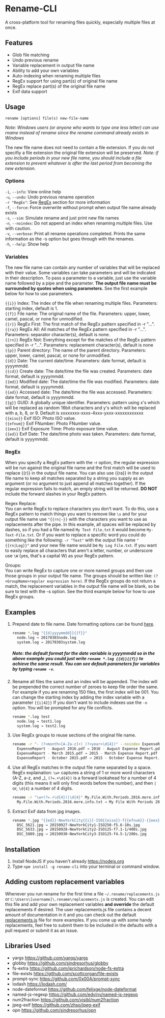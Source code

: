 # Rename-CLI
A cross-platform tool for renaming files quickly, especially multiple files at once.

## Features
- Glob file matching
- Undo previous rename
- Variable replacement in output file name
- Ability to add your own variables
- Auto-indexing when renaming multiple files
- RegEx support for using part(s) of original file name
- RegEx replace part(s) of the original file name
- Exif data support

## Usage
```rename [options] file(s) new-file-name```

*Note: Windows users (or anyone who wants to type one less letter) can use rname instead of rename since the rename command already exists in Windows*

The new file name does not need to contain a file extension. If you do not specifiy a file extension the original file extension will be preserved. *Note: if you include periods in your new file name, you should include a file extension to prevent whatever is after the last period from becoming the new extension.*

### Options
 ```-i```, ```--info```: View online help    
 ```-u```, ```--undo```: Undo previous rename operation    
 ```-r "RegEx"```: See [RegEx](#regex) section for more information    
 ```-f```, ```--force```: Force overwrite without prompt when output file name already exists    
 ```-s```, ```--sim```: Simulate rename and just print new file names    
 ```-n```, ```--noindex```: Do not append an index when renaming multiple files. Use with caution.    
 ```-v```, ```--verbose```: Print all rename operations completed. Prints the same information as the -s option but goes through with the renames.    
 ```-h```, ```--help```: Show help

### Variables
The new file name can contain any number of variables that will be replaced with their value. Some variables can take parameters and will be indicated in their description. To pass a parameter to a variable, just use the variable name followed by a pipe and the parameter. **The output file name must be surrounded by quotes when using parameters.** See the first example below for how to use parameters.    

 ```{{i}}``` Index: The index of the file when renaming multiple files. Parameters: starting index, default is 1.    
 ```{{f}}``` File name: The original name of the file. Parameters: upper, lower, camel, pascal, or none for unmodified.    
 ```{{r}}``` RegEx First: The first match of the RegEx pattern specified in -r "...".    
 ```{{ra}}``` RegEx All: All matches of the RegEx pattern specified in -r "...". Parameters: separator character(s), default is none.  
 ```{{rn}}``` RegEx Not: Everything except for the matches of the RegEx pattern specified in -r "...". Parameters: replacement character(s), default is none    
 ```{{p}}``` Parent directory: The name of the parent directory. Parameters: upper, lower, camel, pascal, or none for unmodified.    
 ```{{d}}``` Date: The current date/time. Parameters: date format, default is yyyymmdd.    
 ```{{cd}}``` Create date: The date/time the file was created. Parameters: date format, default is yyyymmdd.    
 ```{{md}}``` Modified date: The date/time the file was modified. Parameters: date format, default is yyyymmdd.    
 ```{{ad}}``` Accessed date: The date/time the file was accessed. Parameters: date format, default is yyyymmdd.    
 ```{{g}}``` GUID: A globally unique identifier. Parameters: pattern using x's which will be replaced as random 16bit characters and y's which will be replaced with a, b, 8, or 9. Default is xxxxxxxx-xxxx-4xxx-yxxx-xxxxxxxxxxxx    
 ```{{eiso}}``` Exif ISO: Photo ISO value.    
 ```{{efnum}}``` Exif FNumber: Photo FNumber value.    
 ```{{eex}}``` Exif Exposure Time: Photo exposure time value.    
 ```{{ed}}``` Exif Date: The date/time photo was taken. Parameters: date format, default is yyyymmdd.    

### RegEx
When you specify a RegEx pattern with the -r option, the regular expression will be run against the original file name and the first match will be used to replace {{r}} in the output file name. You can also use {{ra}} in the output file name to keep all matches separated by a string you supply as an argument (or no argument to just append all matches together). If the regular expression fails to match, an empty string will be returned. **DO NOT** include the forward slashes in your RegEx pattern.

 Regex Replace:    
 You can write RegEx to replace characters you don't want. To do this, use a RegEx pattern to match things you want to remove like ```\s``` and for your output file name use ```"{{rn|-}}``` with the characters you want to use as replacements after the pipe.  In this example, all spaces will be replaced by dashes, so if you had a file named ```My Text File.txt``` it would become ```My-Text-File.txt```. Or if you want to replace a specific word you could do something like the following: ```-r "Text"``` with the output file name ```"{{rn|Log}}"``` and your new file name would be ```My Log File.txt```. If you want to easily replace all characters that aren't a letter, number, or underscore use ```\W``` (yes, that's a capital W) as your RegEx pattern.

 Groups:    
 You can write RegEx to capture one or more named groups and then use those groups in your output file name. The groups should be written like: ```(?<GroupName>regular expression here)```. If the RegEx groups do not return a match, the replacement variables in the output file name will be blank, so be sure to test with the -s option. See the third example below for how to use RegEx groups.

## Examples

1. Prepend date to file name. Date formatting options can be found [here](https://github.com/felixge/node-dateformat#mask-options).

    ```sh
    rename *.log "{{d|yyyymmdd}}{{f}}"
      node.log → 20170303node.log
      system.log → 20170303system.log
    ```
    ##### *Note: the default format for the date variable is yyyymmdd so in the above example you could just write ```rename *.log {{d}}{{f}}``` to achieve the same result. You can see default parameters for variables by typing ```rename -v```.*

1. Rename all files the same and an index will be appended. The index will be prepended the correct number of zeroes to keep file order the same. For example if you are renaming 150 files, the first index will be 001. You can change the starting index by adding the index variable with a parameter ```{{i|42}}``` If you don't want to include indexes use the ```-n``` option. You will be prompted for any file conflicts.

    ```sh
    rename *.log test
      node.log → test1.log
      system.log → test2.log
    ```

1. Use RegEx groups to reuse sections of the original file name.

    ```sh
    rename -r "- (?<month>[A-Za-z]+) (?<year>\d{4})" --noindex ExpenseReport*.pdf "{{year}} - {{month}} Expense Report"
      ExpenseReport - August 2016.pdf → 2016 - August Expense Report.pdf
      ExpenseReport - March 2015.pdf → 2015 - March Expense Report.pdf
      ExpenseReport - October 2015.pdf → 2015 - October Expense Report.pdf
    ```

1. Use all RegEx matches in the output file name separated by a space. RegEx explaination: ```\w+``` captures a string of 1 or more word characters (A-Z, a-z, and _), ```(?=.+\d{4})``` is a forward lookahead for a number of 4 digits (this means it will only find words before the number), and then ```|``` or, ```\d{4}``` a number of 4 digits.

    ```sh
    rename -r "\w+(?=.+\d{4})|\d{4}" My.File.With.Periods.2016.more.info.txt "{{ra| }}"
      My.File.With.Periods.2016.more.info.txt → My File With Periods 2016.txt
    ```

1. Extract Exif data from jpg images.

    ```sh
    rename *.jpg "{{ed}}-NewYorkCity{{i}}-ISO{{eiso}}-f{{efnum}}-{{eex}}s"
      DSC_5621.jpg → 20150927-NewYorkCity1-ISO250-f5.6-10s.jpg
      DSC_5633.jpg → 20150928-NewYorkCity2-ISO125-f7.1-1/400s.jpg
      DSC_5889.jpg → 20150930-NewYorkCity3-ISO125-f4.5-1/200s.jpg
    ```

## Installation
1. Install NodeJS if you haven't already https://nodejs.org
1. Type `npm install -g rename-cli` into your terminal or command window.

## Adding custom replacement variables
Whenever you run rename for the first time a file ```~/.rename/replacements.js``` or ```C:\Users\[username]\.rename\replacements.js``` is created. You can edit this file and add your own replacement variables **and override** the default replacements if desired. The user replacements.js file contains a decent amount of documentation in it and you can check out the default [replacements.js](lib/replacements.js) file for more examples. If you come up with some handy replacements, feel free to submit them to be included in the defaults with a pull request or submit it as an issue.

## Libraries Used
- yargs https://github.com/yargs/yargs
- globby https://github.com/sindresorhus/globby
- fs-extra https://github.com/jprichardson/node-fs-extra
- file-exists https://github.com/scottcorgan/file-exists
- prompt-sync https://github.com/0x00A/prompt-sync
- lodash https://lodash.com/
- node-dateformat https://github.com/felixge/node-dateformat
- named-js-regexp https://github.com/edvinv/named-js-regexp
- num2fraction https://github.com/yisibl/num2fraction
- jpeg-exif https://github.com/zhso/jpeg-exif
- opn https://github.com/sindresorhus/opn
